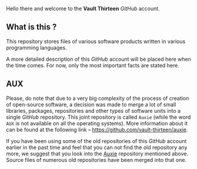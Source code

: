 Hello there and welcome to the **Vault Thirteen** _GitHub_ account.

## What is this ?

This repository stores files of various software products written in various 
programming languages.

A more detailed description of this _GitHub_ account will be placed here when 
the time comes. For now, only the most important facts are stated here. 

## AUX

Please, do note that due to a very big complexity of the process of creation of 
open-source software, a decision was made to merge a lot of small libraries, 
packages, repositories and other types of software units into a single _GitHub_ 
repository. This joint repository is called `Auxie` (while the word `AUX` is not 
available on all the operating systems). More information about it can be found 
at the following link – https://github.com/vault-thirteen/auxie.

If you have been using some of the old repositories of this _GitHub_ account 
earlier in the past time and feel that you can not find the old repository any 
more, we suggest that you look into the 
[Auxie](https://github.com/vault-thirteen/auxie) repository mentioned above. 
Source files of numerous old repositories have been merged into that one.
